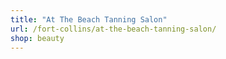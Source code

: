 ```yaml
---
title: "At The Beach Tanning Salon"
url: /fort-collins/at-the-beach-tanning-salon/
shop: beauty
---
```


